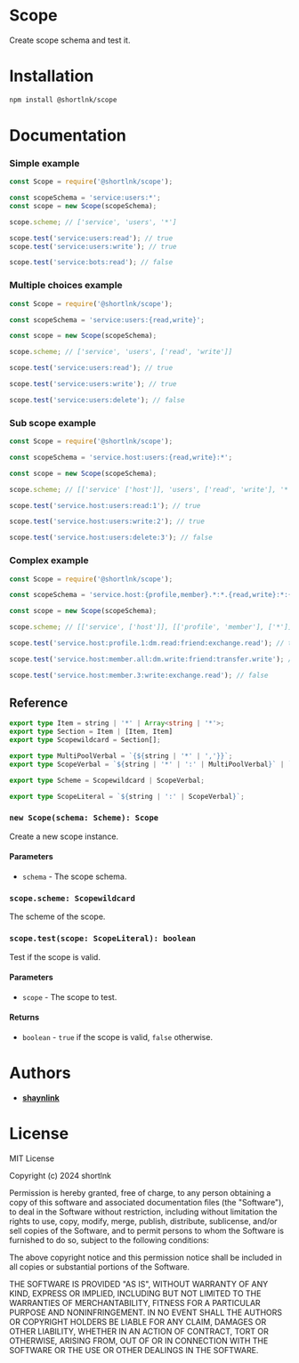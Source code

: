 # Scope
Create scope schema and test it.

# Installation
```bash
npm install @shortlnk/scope
```
# Documentation

### Simple example
```js
const Scope = require('@shortlnk/scope');

const scopeSchema = 'service:users:*';
const scope = new Scope(scopeSchema);

scope.scheme; // ['service', 'users', '*']

scope.test('service:users:read'); // true
scope.test('service:users:write'); // true

scope.test('service:bots:read'); // false
```

### Multiple choices example
```js
const Scope = require('@shortlnk/scope');

const scopeSchema = 'service:users:{read,write}';

const scope = new Scope(scopeSchema);

scope.scheme; // ['service', 'users', ['read', 'write']]

scope.test('service:users:read'); // true

scope.test('service:users:write'); // true

scope.test('service:users:delete'); // false
```

### Sub scope example
```js
const Scope = require('@shortlnk/scope');

const scopeSchema = 'service.host:users:{read,write}:*';

const scope = new Scope(scopeSchema);

scope.scheme; // [['service' ['host']], 'users', ['read', 'write'], '*']

scope.test('service.host:users:read:1'); // true

scope.test('service.host:users:write:2'); // true

scope.test('service.host:users:delete:3'); // false
```

### Complex example
```js
const Scope = require('@shortlnk/scope');

const scopeSchema = 'service.host:{profile,member}.*:*.{read,write}:*:{exchange,transfer}.{read,write}';

const scope = new Scope(scopeSchema);

scope.scheme; // [['service', ['host']], [['profile', 'member'], ['*']], [['*'], ['read', 'write']], '*', [['exchange', 'transfer'], ['read', 'write']]]

scope.test('service.host:profile.1:dm.read:friend:exchange.read'); // true

scope.test('service.host:member.all:dm.write:friend:transfer.write'); // true

scope.test('service.host:member.3:write:exchange.read'); // false
```

## Reference

```ts
export type Item = string | '*' | Array<string | '*'>;
export type Section = Item | [Item, Item]
export type Scopewildcard = Section[];

export type MultiPoolVerbal = `{${string | '*' | ','}}`;
export type ScopeVerbal = `${string | '*' | ':' | MultiPoolVerbal}` | `${string | '*' | MultiPoolVerbal}`;

export type Scheme = Scopewildcard | ScopeVerbal;

export type ScopeLiteral = `${string | ':' | ScopeVerbal}`;
```

### `new Scope(schema: Scheme): Scope`
Create a new scope instance.

#### Parameters
* `schema` - The scope schema.

### `scope.scheme: Scopewildcard`
The scheme of the scope.

### `scope.test(scope: ScopeLiteral): boolean`
Test if the scope is valid.

#### Parameters
* `scope` - The scope to test.

#### Returns

* `boolean` - `true` if the scope is valid, `false` otherwise.

# Authors

* [**shaynlink**](https://github.com/shaynlink)

# License

MIT License

Copyright (c) 2024 shortlnk

Permission is hereby granted, free of charge, to any person obtaining a copy
of this software and associated documentation files (the "Software"), to deal
in the Software without restriction, including without limitation the rights
to use, copy, modify, merge, publish, distribute, sublicense, and/or sell
copies of the Software, and to permit persons to whom the Software is
furnished to do so, subject to the following conditions:

The above copyright notice and this permission notice shall be included in all
copies or substantial portions of the Software.

THE SOFTWARE IS PROVIDED "AS IS", WITHOUT WARRANTY OF ANY KIND, EXPRESS OR
IMPLIED, INCLUDING BUT NOT LIMITED TO THE WARRANTIES OF MERCHANTABILITY,
FITNESS FOR A PARTICULAR PURPOSE AND NONINFRINGEMENT. IN NO EVENT SHALL THE
AUTHORS OR COPYRIGHT HOLDERS BE LIABLE FOR ANY CLAIM, DAMAGES OR OTHER
LIABILITY, WHETHER IN AN ACTION OF CONTRACT, TORT OR OTHERWISE, ARISING FROM,
OUT OF OR IN CONNECTION WITH THE SOFTWARE OR THE USE OR OTHER DEALINGS IN THE
SOFTWARE.
